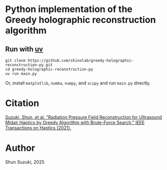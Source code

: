 # Python implementation of the Greedy holographic reconstruction algorithm

## Run with [uv](https://github.com/astral-sh/uv)

```
git clone https://github.com/shinolab/greedy-holographic-reconstruction-py.git
cd greedy-holographic-reconstruction-py
uv run main.py
```

Or, install `matplotlib`, `numba`, `numpy`, and `scipy` and run `main.py` directly.

# Citation

[Suzuki, Shun, et al. “Radiation Pressure Field Reconstruction for Ultrasound Midair Haptics by Greedy Algorithm with Brute-Force Search.” IEEE Transactions on Haptics (2021).](https://ieeexplore.ieee.org/document/9419757)

# Author

Shun Suzuki, 2025
